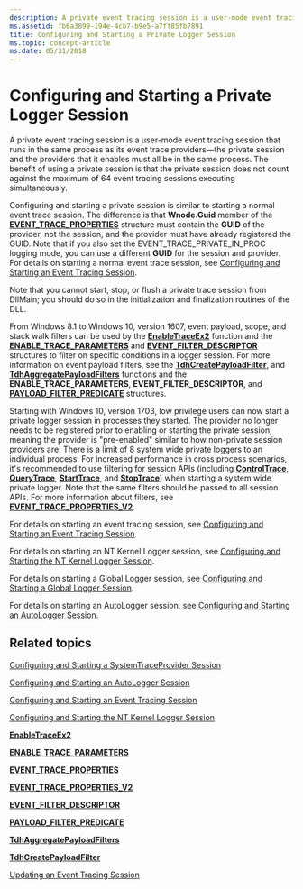```yaml
---
description: A private event tracing session is a user-mode event tracing session that runs in the same process as its event trace providers&\#8212;the private session and the providers that it enables must all be in the same process.
ms.assetid: fb6a3899-194e-4cb7-b9e5-a7ff85fb7891
title: Configuring and Starting a Private Logger Session
ms.topic: concept-article
ms.date: 05/31/2018
---
```


# Configuring and Starting a Private Logger Session

A private event tracing session is a user-mode event tracing session that runs in the same process as its event trace providers—the private session and the providers that it enables must all be in the same process. The benefit of using a private session is that the private session does not count against the maximum of 64 event tracing sessions executing simultaneously.

Configuring and starting a private session is similar to starting a normal event trace session. The difference is that **Wnode.Guid** member of the [**EVENT\_TRACE\_PROPERTIES**](/windows/win32/api/evntrace/ns-evntrace-event_trace_properties) structure must contain the **GUID** of the provider, not the session, and the provider must have already registered the GUID. Note that if you also set the EVENT\_TRACE\_PRIVATE\_IN\_PROC logging mode, you can use a different **GUID** for the session and provider. For details on starting a normal event trace session, see [Configuring and Starting an Event Tracing Session](configuring-and-starting-an-event-tracing-session.md).

Note that you cannot start, stop, or flush a private trace session from DllMain; you should do so in the initialization and finalization routines of the DLL.

From Windows 8.1 to Windows 10, version 1607, event payload, scope, and stack walk filters can be used by the [**EnableTraceEx2**](/windows/win32/api/evntrace/nf-evntrace-enabletraceex2) function and the [**ENABLE\_TRACE\_PARAMETERS**](/windows/win32/api/evntrace/ns-evntrace-enable_trace_parameters) and [**EVENT\_FILTER\_DESCRIPTOR**](/windows/desktop/api/Evntprov/ns-evntprov-event_filter_descriptor) structures to filter on specific conditions in a logger session. For more information on event payload filters, see the [**TdhCreatePayloadFilter**](/windows/desktop/api/Tdh/nf-tdh-tdhcreatepayloadfilter), and [**TdhAggregatePayloadFilters**](/windows/desktop/api/Tdh/nf-tdh-tdhaggregatepayloadfilters) functions and the **ENABLE\_TRACE\_PARAMETERS**, **EVENT\_FILTER\_DESCRIPTOR**, and [**PAYLOAD\_FILTER\_PREDICATE**](/windows/desktop/api/Tdh/ns-tdh-payload_filter_predicate) structures.

Starting with Windows 10, version 1703, low privilege users can now start a private logger session in processes they started. The provider no longer needs to be registered prior to enabling or starting the private session, meaning the provider is "pre-enabled" similar to how non-private session providers are. There is a limit of 8 system wide private loggers to an individual process. For increased performance in cross process scenarios, it's recommended to use filtering for session APIs (including [**ControlTrace**](/windows/win32/api/evntrace/nf-evntrace-controltracea), [**QueryTrace**](/windows/win32/api/evntrace/nf-evntrace-querytracea), [**StartTrace**](/windows/win32/api/evntrace/nf-evntrace-starttracea), and [**StopTrace**](/windows/win32/api/evntrace/nf-evntrace-stoptracea)) when starting a system wide private logger. Note that the same filters should be passed to all session APIs. For more information about filters, see [**EVENT\_TRACE\_PROPERTIES\_V2**](/windows/win32/api/evntrace/ns-evntrace-event_trace_properties_v2).

For details on starting an event tracing session, see [Configuring and Starting an Event Tracing Session](configuring-and-starting-an-event-tracing-session.md).

For details on starting an NT Kernel Logger session, see [Configuring and Starting the NT Kernel Logger Session](configuring-and-starting-the-nt-kernel-logger-session.md).

For details on starting a Global Logger session, see [Configuring and Starting a Global Logger Session](configuring-and-starting-the-global-logger-session.md).

For details on starting an AutoLogger session, see [Configuring and Starting an AutoLogger Session](configuring-and-starting-an-autologger-session.md).

## Related topics

<dl> <dt>

[Configuring and Starting a SystemTraceProvider Session](configuring-and-starting-a-systemtraceprovider-session.md)
</dt> <dt>

[Configuring and Starting an AutoLogger Session](configuring-and-starting-an-autologger-session.md)
</dt> <dt>

[Configuring and Starting an Event Tracing Session](configuring-and-starting-an-event-tracing-session.md)
</dt> <dt>

[Configuring and Starting the NT Kernel Logger Session](configuring-and-starting-the-nt-kernel-logger-session.md)
</dt> <dt>

[**EnableTraceEx2**](/windows/win32/api/evntrace/nf-evntrace-enabletraceex2)
</dt> <dt>

[**ENABLE\_TRACE\_PARAMETERS**](/windows/win32/api/evntrace/ns-evntrace-enable_trace_parameters)
</dt> <dt>

[**EVENT\_TRACE\_PROPERTIES**](/windows/win32/api/evntrace/ns-evntrace-event_trace_properties)
</dt> <dt>

[**EVENT\_TRACE\_PROPERTIES\_V2**](/windows/win32/api/evntrace/ns-evntrace-event_trace_properties_v2)
</dt> <dt>

[**EVENT\_FILTER\_DESCRIPTOR**](/windows/desktop/api/Evntprov/ns-evntprov-event_filter_descriptor)
</dt> <dt>

[**PAYLOAD\_FILTER\_PREDICATE**](/windows/desktop/api/Tdh/ns-tdh-payload_filter_predicate)
</dt> <dt>

[**TdhAggregatePayloadFilters**](/windows/desktop/api/Tdh/nf-tdh-tdhaggregatepayloadfilters)
</dt> <dt>

[**TdhCreatePayloadFilter**](/windows/desktop/api/Tdh/nf-tdh-tdhcreatepayloadfilter)
</dt> <dt>

[Updating an Event Tracing Session](updating-an-event-tracing-session.md)
</dt> </dl>

 

 
